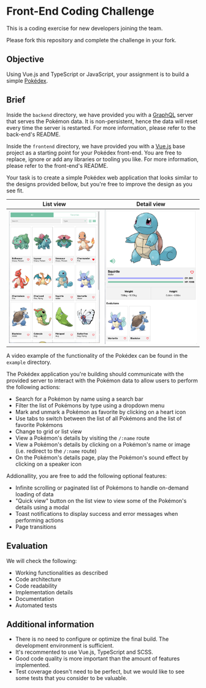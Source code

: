 # Front-End Coding Challenge

This is a coding exercise for new developers joining the team.

Please fork this repository and complete the challenge in your fork.

## Objective

Using Vue.js and TypeScript or JavaScript, your assignment is to build a simple [Pokédex](https://www.pokemon.com/us/pokedex/).

## Brief

Inside the `backend` directory, we have provided you with a [GraphQL](https://graphql.org/) server that serves the Pokémon data. It is non-persistent, hence the data will reset every time the server is restarted. For more information, please refer to the back-end's README.

Inside the `frontend` directory, we have provided you with a [Vue.js](https://vuejs.org/) base project as a starting point for your Pokédex front-end. You are free to replace, ignore or add any libraries or tooling you like. For more information, please refer to the front-end's README.

Your task is to create a simple Pokédex web application that looks similar to the designs provided bellow, but you're free to improve the design as you see fit.

List view           |  Detail view
:------------------:|:------------------:
![](example/example-list-view.png) | ![](example/example-detail-view.png)

A video example of the functionality of the Pokédex can be found in the `example` directory.

The Pokédex application you're building should communicate with the provided server to interact with the Pokémon data to allow users to perform the following actions:

- Search for a Pokémon by name using a search bar
- Filter the list of Pokémons by type using a dropdown menu
- Mark and unmark a Pokémon as favorite by clicking on a heart icon
- Use tabs to switch between the list of all Pokémons and the list of favorite Pokémons
- Change to grid or list view
- View a Pokémon's details by visiting the `/:name` route
- View a Pokémon's details by clicking on a Pokémon's name or image (i.e. redirect to the `/:name` route)
- On the Pokémon's details page, play the Pokémon's sound effect by clicking on a speaker icon

Addionallity, you are free to add the following optional features:

- Infinite scrolling or paginated list of Pokémons to handle on-demand loading of data
- "Quick view" button on the list view to view some of the Pokémon's details using a modal
- Toast notifications to display success and error messages when performing actions
- Page transitions

## Evaluation

We will check the following:

- Working functionalities as described
- Code architecture
- Code readability
- Implementation details
- Documentation
- Automated tests

## Additional information

- There is no need to configure or optimize the final build. The development environment is sufficient.
- It's recommented to use Vue.js, TypeScript and SCSS.
- Good code quality is more important than the amount of features implemented.
- Test coverage doesn't need to be perfect, but we would like to see some tests that you consider to be valuable.
